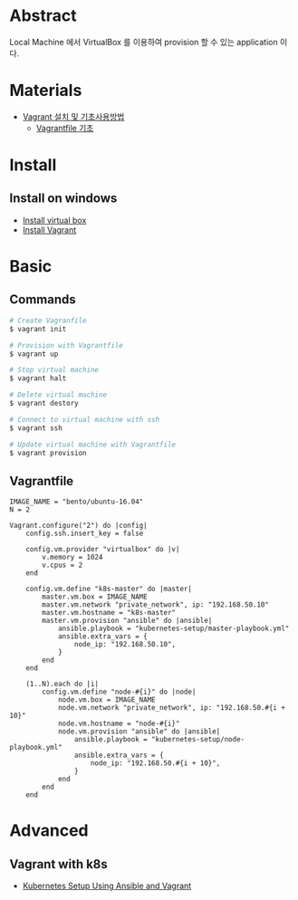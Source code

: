 # Abstract

Local Machine 에서 VirtualBox 를 이용하여 provision 할 수 있는 application 이다.

# Materials

* [Vagrant 설치 및 기초사용방법](https://ossian.tistory.com/86)
  * [Vagrantfile 기초](https://ossian.tistory.com/87?category=771731)

# Install

## Install on windows

* [Install virtual box](https://www.virtualbox.org/wiki/Downloads)
* [Install Vagrant](https://www.vagrantup.com/downloads.html)

# Basic

## Commands

```bash
# Create Vagranfile
$ vagrant init

# Provision with Vagrantfile
$ vagrant up

# Stop virtual machine
$ vagrant halt

# Delete virtual machine
$ vagrant destory

# Connect to virtual machine with ssh
$ vagrant ssh

# Update virtual machine with Vagrantfile
$ vagrant provision
```

## Vagrantfile

```Vagrantfile
IMAGE_NAME = "bento/ubuntu-16.04"
N = 2

Vagrant.configure("2") do |config|
    config.ssh.insert_key = false

    config.vm.provider "virtualbox" do |v|
        v.memory = 1024
        v.cpus = 2
    end
      
    config.vm.define "k8s-master" do |master|
        master.vm.box = IMAGE_NAME
        master.vm.network "private_network", ip: "192.168.50.10"
        master.vm.hostname = "k8s-master"
        master.vm.provision "ansible" do |ansible|
            ansible.playbook = "kubernetes-setup/master-playbook.yml"
            ansible.extra_vars = {
                node_ip: "192.168.50.10",
            }
        end
    end

    (1..N).each do |i|
        config.vm.define "node-#{i}" do |node|
            node.vm.box = IMAGE_NAME
            node.vm.network "private_network", ip: "192.168.50.#{i + 10}"
            node.vm.hostname = "node-#{i}"
            node.vm.provision "ansible" do |ansible|
                ansible.playbook = "kubernetes-setup/node-playbook.yml"
                ansible.extra_vars = {
                    node_ip: "192.168.50.#{i + 10}",
                }
            end
        end
    end
```

# Advanced

## Vagrant with k8s

* [Kubernetes Setup Using Ansible and Vagrant](https://kubernetes.io/blog/2019/03/15/kubernetes-setup-using-ansible-and-vagrant/)

